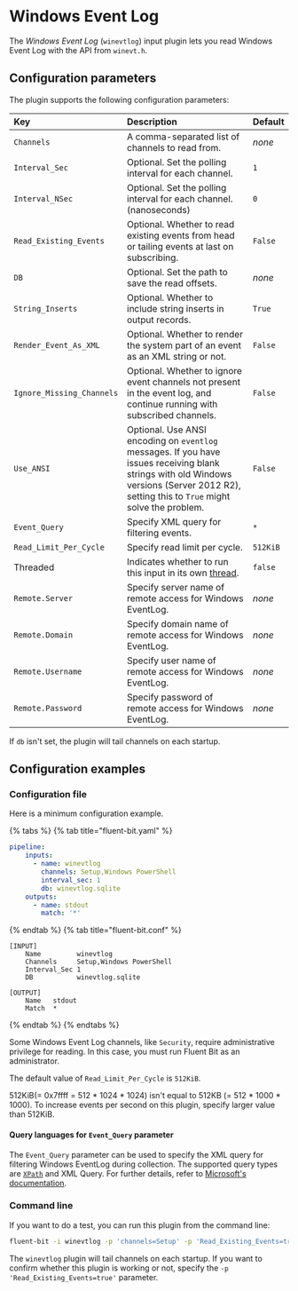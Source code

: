 # Windows Event Log

The _Windows Event Log_ (`winevtlog`) input plugin lets you read Windows Event Log with the API from `winevt.h`.

## Configuration parameters

The plugin supports the following configuration parameters:

| Key | Description | Default |
| :--- | :--- | :--- |
| `Channels` | A comma-separated list of channels to read from. | _none_ |
| `Interval_Sec` | Optional. Set the polling interval for each channel. | `1` |
| `Interval_NSec` | Optional. Set the polling interval for each channel. (nanoseconds) | `0 `|
| `Read_Existing_Events` | Optional. Whether to read existing events from head or tailing events at last on subscribing. | `False` |
| `DB` | Optional. Set the path to save the read offsets. | _none_ |
| `String_Inserts` | Optional. Whether to include string inserts in output records. | `True` |
| `Render_Event_As_XML` | Optional. Whether to render the system part of an event as an XML string or not. | `False` |
| `Ignore_Missing_Channels` | Optional. Whether to ignore event channels not present in the event log, and continue running with subscribed channels. | `False` |
| `Use_ANSI` | Optional. Use ANSI encoding on `eventlog` messages. If you have issues receiving blank strings with old Windows versions (Server 2012 R2), setting this to `True` might solve the problem. | `False` |
| `Event_Query` | Specify XML query for filtering events. | `*` |
| `Read_Limit_Per_Cycle` | Specify read limit per cycle. | `512KiB` |
| Threaded | Indicates whether to run this input in its own [thread](../../administration/multithreading.md#inputs). | `false` |
| `Remote.Server` | Specify server name of remote access for Windows EventLog. | _none_ |
| `Remote.Domain` | Specify domain name of remote access for Windows EventLog. | _none_ |
| `Remote.Username` | Specify user name of remote access for Windows EventLog. | _none_ |
| `Remote.Password` | Specify password of remote access for Windows EventLog.  | _none_ |

If `db` isn't set, the plugin will tail channels on each startup.

## Configuration examples

### Configuration file

Here is a minimum configuration example.

{% tabs %}
{% tab title="fluent-bit.yaml" %}

```yaml
pipeline:
    inputs:
      - name: winevtlog
        channels: Setup,Windows PowerShell
        interval_sec: 1
        db: winevtlog.sqlite
    outputs:
      - name: stdout
        match: '*'
```

{% endtab %}
{% tab title="fluent-bit.conf" %}

```text
[INPUT]
    Name         winevtlog
    Channels     Setup,Windows PowerShell
    Interval_Sec 1
    DB           winevtlog.sqlite

[OUTPUT]
    Name   stdout
    Match  *
```

{% endtab %}
{% endtabs %}

Some Windows Event Log channels, like `Security`, require administrative privilege for reading. In this case, you must run Fluent Bit as an administrator.

The default value of `Read_Limit_Per_Cycle` is `512KiB`.

512KiB(= 0x7ffff = 512 * 1024 * 1024) isn't equal to 512KB (= 512 * 1000 * 1000). To increase events per second on this plugin, specify larger value than 512KiB.

#### Query languages for `Event_Query` parameter

The `Event_Query` parameter can be used to specify the XML query for filtering Windows EventLog during collection.
The supported query types are [`XPath`](https://developer.mozilla.org/en-US/docs/Web/XPath) and XML Query.
For further details, refer to [Microsoft's documentation](https://learn.microsoft.com/en-us/windows/win32/wes/consuming-events).

### Command line

If you want to do a test, you can run this plugin from the command line:

```bash
fluent-bit -i winevtlog -p 'channels=Setup' -p 'Read_Existing_Events=true' -o stdout
```

The `winevtlog` plugin will tail channels on each startup.
If you want to confirm whether this plugin is working or not, specify the `-p 'Read_Existing_Events=true'` parameter.
